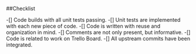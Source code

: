##Checklist

-[] Code builds with all unit tests passing.
-[] Unit tests are implemented with each new piece of code.
-[] Code is written with reuse and organization in mind.
-[] Comments are not only present, but informative.
-[] Code is related to work on Trello Board.
-[] All upstream commits have been integrated.